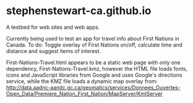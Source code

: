 # stephenstewart-ca.github.io
A testbed for web sites and web apps.

Currently being used to test an app for travel info about First Nations in Canada. To do: Toggle overlay of First Nations on/off, calculate time and distance and suggest items of interest. 

First-Nations-Travel.html appears to be a static web page with only one dependency, First-Nations-Travel.kmz, however the HTML file loads fonts, icons and JavaScript libraries from Google and uses Google's directions service, while the KMZ file loads a dynamic map overlay from: http://data.aadnc-aandc.gc.ca/geomatics/services/Donnees_Ouvertes-Open_Data/Premiere_Nation_First_Nation/MapServer/KmlServer
